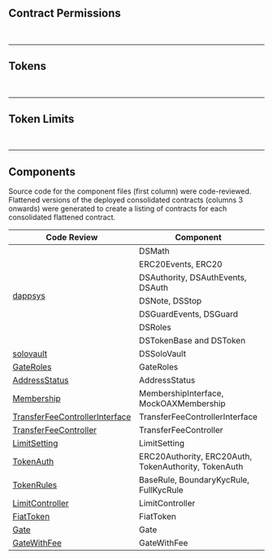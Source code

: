 ## Contract Permissions

<br />

<hr />

## Tokens

<br />

<hr />

## Token Limits

<br />

<hr />

## Components

Source code for the component files (first column) were code-reviewed. Flattened versions of the deployed consolidated contracts (columns 3 onwards) were generated to create a listing of contracts for each consolidated flattened contract.

<table>
    <thead>
        <tr>
            <th>Code Review</th>
            <th>Component</th>
            <th><a href="flattened/GateRoles_flattened.sol">GateRoles</a></th>
            <th><a href="flattened/DSGuard_flattened.sol">DSGuard</a></th>
            <th><a href="flattened/AddressStatus_flattened.sol">AddressStatus</a></th>
            <th><a href="flattened/Membership_flattened.sol">Membership</a></th>
            <th><a href="flattened/TransferFeeController_flattened.sol">TransferFeeController</a></th>
            <th><a href="flattened/LimitSetting_flattened.sol">LimitSetting</a></th>
            <th><a href="flattened/TokenRules_flattened.sol">TokenRules</a></th>
            <th><a href="flattened/LimitController_flattened.sol">LimitController</a></th>
            <th><a href="flattened/FiatToken_flattened.sol">FiatToken</a></th>
            <th><a href="flattened/GateWithFee_flattened.sol">GateWithFee</a></th>
        </tr>
    </thead>
    <tbody>
        <tr>
            <td rowspan=7><a href="code-review/dappsys.md">dappsys</a></td>
            <td>DSMath</td>
            <td></td>
            <td></td>
            <td></td>
            <td></td>
            <td>1</td>
            <td></td>
            <td></td>
            <td>1</td>
            <td>1</td>
            <td>1</td>
        </tr>
        <tr>
            <td>ERC20Events, ERC20</td>
            <td></td>
            <td></td>
            <td></td>
            <td></td>
            <td></td>
            <td></td>
            <td></td>
            <td></td>
            <td>2</td>
            <td>2</td>
        </tr>
        <tr>
            <td>DSAuthority, DSAuthEvents, DSAuth</td>
            <td>1</td>
            <td>1</td>
            <td>1</td>
            <td>1</td>
            <td>2</td>
            <td>1</td>
            <td>1</td>
            <td>2</td>
            <td>3</td>
            <td>3</td>
        </tr>
        <tr>
            <td>DSNote, DSStop</td>
            <td></td>
            <td></td>
            <td></td>
            <td></td>
            <td></td>
            <td>2</td>
            <td></td>
            <td>3</td>
            <td>4</td>
            <td>4</td>
        </tr>
        <tr>
            <td>DSGuardEvents, DSGuard</td>
            <td></td>
            <td>2</td>
            <td></td>
            <td></td>
            <td></td>
            <td></td>
            <td></td>
            <td></td>
            <td></td>
            <td></td>
        </tr>
        <tr>
            <td>DSRoles</td>
            <td>2</td>
            <td></td>
            <td></td>
            <td></td>
            <td></td>
            <td></td>
            <td></td>
            <td></td>
            <td></td>
            <td>5</td>
        </tr>
        <tr>
            <td>DSTokenBase and DSToken</td>
            <td></td>
            <td></td>
            <td></td>
            <td></td>
            <td></td>
            <td></td>
            <td></td>
            <td></td>
            <td>5</td>
            <td>6</td>
        </tr>
        <tr>
            <td><a href="code-review/solovault.md">solovault</a></td>
            <td>DSSoloVault</td>
            <td></td>
            <td></td>
            <td></td>
            <td></td>
            <td></td>
            <td></td>
            <td></td>
            <td></td>
            <td></td>
            <td>7</td>
        </tr>
        <tr>
            <td><a href="code-review/GateRoles.md">GateRoles</a></td>
            <td>GateRoles</td>
            <td>3</td>
            <td></td>
            <td></td>
            <td></td>
            <td></td>
            <td></td>
            <td></td>
            <td></td>
            <td></td>
            <td>8</td>
        </tr>
        <tr>
            <td><a href="code-review/AddressStatus.md">AddressStatus</a></td>
            <td>AddressStatus</td>
            <td></td>
            <td></td>
            <td>2</td>
            <td>2</td>
            <td></td>
            <td></td>
            <td>3</td>
            <td></td>
            <td></td>
            <td></td>
        </tr>
        <tr>
            <td><a href="code-review/Membership.md">Membership</a></td>
            <td>MembershipInterface,  MockOAXMembership</td>
            <td></td>
            <td></td>
            <td></td>
            <td>3</td>
            <td></td>
            <td></td>
            <td>4</td>
            <td></td>
            <td></td>
            <td></td>
        </tr>
        <tr>
            <td><a href="code-review/TransferFeeControllerInterface.md">TransferFeeControllerInterface</a></td>
            <td>TransferFeeControllerInterface</td>
            <td></td>
            <td></td>
            <td></td>
            <td></td>
            <td>3</td>
            <td></td>
            <td></td>
            <td></td>
            <td>7</td>
            <td>10</td>
        </tr>
        <tr>
            <td><a href="code-review/TransferFeeController.md">TransferFeeController</a></td>
            <td>TransferFeeController</td>
            <td></td>
            <td></td>
            <td></td>
            <td></td>
            <td>4</td>
            <td></td>
            <td></td>
            <td></td>
            <td></td>
            <td>15</td>
        </tr>
        <tr>
            <td><a href="code-review/LimitSetting.md">LimitSetting</a></td>
            <td>LimitSetting</td>
            <td></td>
            <td></td>
            <td></td>
            <td></td>
            <td></td>
            <td>3</td>
            <td></td>
            <td>4</td>
            <td></td>
            <td>12</td>
        </tr>
        <tr>
            <td><a href="code-review/TokenAuth.md">TokenAuth</a></td>
            <td>ERC20Authority, ERC20Auth, TokenAuthority, TokenAuth</td>
            <td></td>
            <td></td>
            <td></td>
            <td></td>
            <td></td>
            <td></td>
            <td>2</td>
            <td></td>
            <td>6</td>
            <td>9</td>
        </tr>
        <tr>
            <td><a href="code-review/TokenRules.md">TokenRules</a></td>
            <td>BaseRule, BoundaryKycRule, FullKycRule</td>
            <td></td>
            <td></td>
            <td></td>
            <td></td>
            <td></td>
            <td></td>
            <td>5</td>
            <td></td>
            <td></td>
            <td></td>
        </tr>
        <tr>
            <td><a href="code-review/LimitController.md">LimitController</a></td>
            <td>LimitController</td>
            <td></td>
            <td></td>
            <td></td>
            <td></td>
            <td></td>
            <td></td>
            <td></td>
            <td>5</td>
            <td></td>
            <td>13</td>
        </tr>
        <tr>
            <td><a href="code-review/FiatToken.md">FiatToken</a></td>
            <td>FiatToken</td>
            <td></td>
            <td></td>
            <td></td>
            <td></td>
            <td></td>
            <td></td>
            <td></td>
            <td></td>
            <td>8</td>
            <td>11</td>
        </tr>
        <tr>
            <td><a href="code-review/Gate.md">Gate</a></td>
            <td>Gate</td>
            <td></td>
            <td></td>
            <td></td>
            <td></td>
            <td></td>
            <td></td>
            <td></td>
            <td></td>
            <td></td>
            <td>14</td>
        </tr>
        <tr>
            <td><a href="code-review/GateWithFee.md">GateWithFee</a></td>
            <td>GateWithFee</td>
            <td></td>
            <td></td>
            <td></td>
            <td></td>
            <td></td>
            <td></td>
            <td></td>
            <td></td>
            <td></td>
            <td>16</td>
        </tr>
    </tbody>
</table>
